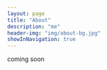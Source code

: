 ```yaml
---
layout: page
title: "About"
description: "me"
header-img: "img/about-bg.jpg"
showInNavigation: true
---
```


coming soon
